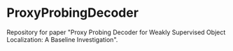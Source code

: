 # ProxyProbingDecoder
Repository for paper "Proxy Probing Decoder for Weakly Supervised Object Localization: A Baseline Investigation".

